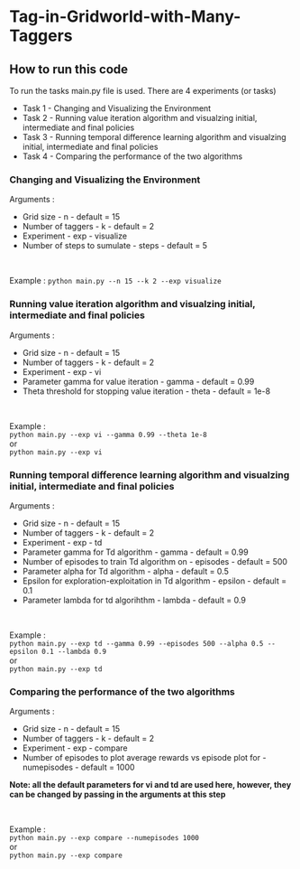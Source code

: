 # Tag-in-Gridworld-with-Many-Taggers

## How to run this code 
To run the tasks main.py file is used. There are 4 experiments (or tasks) 
* Task 1 - Changing and Visualizing the Environment
* Task 2 - Running value iteration algorithm and visualzing initial, intermediate and final policies
* Task 3 - Running temporal difference learning algorithm and visualzing initial, intermediate and final policies
* Task 4 - Comparing the performance of the two algorithms 
### Changing and Visualizing the Environment 
Arguments : 
* Grid size - n - default = 15 
* Number of taggers - k - default = 2
* Experiment - exp - visualize
* Number of steps to sumulate - steps - default = 5

<br>

Example :
  ``` python main.py --n 15 --k 2 --exp visualize ```

### Running value iteration algorithm and visualzing initial, intermediate and final policies 
Arguments : 
* Grid size - n - default = 15 
* Number of taggers - k - default = 2
* Experiment - exp - vi
* Parameter gamma for value iteration - gamma - default = 0.99
* Theta threshold for stopping value iteration - theta - default = 1e-8

<br>

Example :
<br>
  ``` python main.py --exp vi --gamma 0.99 --theta 1e-8 ```
  <br> 
  or
  <br>
  ``` python main.py --exp vi ```
  
### Running temporal difference learning algorithm and visualzing initial, intermediate and final policies 
Arguments : 
* Grid size - n - default = 15 
* Number of taggers - k - default = 2
* Experiment - exp - td
* Parameter gamma for Td algorithm - gamma - default = 0.99
* Number of episodes to train Td algorithm on - episodes - default = 500 
* Parameter alpha for Td algorithm - alpha - default = 0.5
* Epsilon for exploration-exploitation in Td algorithm - epsilon - default = 0.1
* Parameter lambda for td algorihthm - lambda - default = 0.9

<br>

Example :
<br>
  ``` python main.py --exp td --gamma 0.99 --episodes 500 --alpha 0.5 --epsilon 0.1 --lambda 0.9 ```
  <br> 
  or
  <br>
  ``` python main.py --exp td ```

  ### Comparing the performance of the two algorithms 
  Arguments : 
* Grid size - n - default = 15 
* Number of taggers - k - default = 2
* Experiment - exp - compare
* Number of episodes to plot average rewards vs episode plot for - numepisodes - default = 1000

**Note: all the default parameters for vi and td are used here, however, they can be changed by passing in the arguments at this step**

<br>

Example :
<br>
  ``` python main.py --exp compare --numepisodes 1000 ```
  <br> 
  or
  <br>
  ``` python main.py --exp compare ```
  
  
